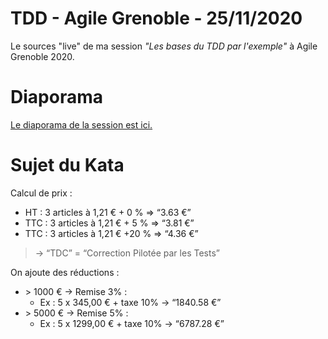 # TDD - Agile Grenoble - 25/11/2020

Le sources "live" de ma session *"Les bases du TDD par l'exemple"* à Agile Grenoble 2020.

# Diaporama
[Le diaporama de la session est ici.](https://drive.google.com/file/d/1abbRrrnl134oXtEO2-aq7AyBA-t9U08N/view?usp=sharing)

# Sujet du Kata

Calcul de prix :
* HT : 3 articles à 1,21 € + 0 % ⇒ “3.63 €”
* TTC : 3 articles à 1,21 €  + 5 % ⇒ “3.81 €”
* TTC : 3 articles à 1,21 €  +20 % ⇒ “4.36 €”
> → “TDC” = “Correction Pilotée par les Tests”

On ajoute des réductions :
* \> 1000 € → Remise 3% :
  * Ex : 5 x 345,00 € + taxe 10% → “1840.58 €”
* \> 5000 € → Remise 5% :
  * Ex : 5 x 1299,00 € + taxe 10% → “6787.28 €”

